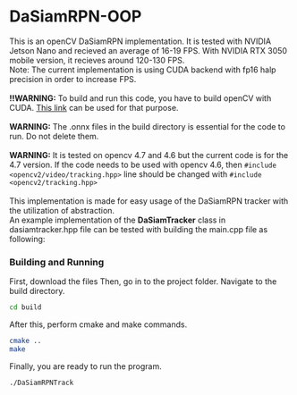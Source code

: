 # DaSiamRPN-OOP

This is an openCV DaSiamRPN implementation. It is tested with NVIDIA Jetson Nano and recieved an average of 16-19 FPS. With NVIDIA RTX 3050 mobile version, it recieves around 120-130 FPS.\
Note: The current implementation is using CUDA backend with fp16 halp precision in order to increase FPS.\
\
**!!WARNING:** To build and run this code, you have to build openCV with CUDA. [This link](https://github.com/zadobudak/Install-Opencv-4.7.0-CUDA-Ubuntu) can be used for that purpose.\
\
**WARNING:** The .onnx files in the build directory is essential for the code to run. Do not delete them.\
\
**WARNING:**  It is tested on opencv 4.7 and 4.6 but the current code is for the 4.7 version. If the code needs to be used with opencv 4.6, then `#include <opencv2/video/tracking.hpp>` line should be changed with  `#include <opencv2/tracking.hpp>`\
\
This implementation is made for easy usage of the DaSiamRPN tracker with the utilization of abstraction.\
An example implementation of the **DaSiamTracker** class in dasiamtracker.hpp file can be tested with building the main.cpp file as following:


### Building and Running
First, download the files
Then, go in to the project folder. Navigate to the build directory.
```sh
cd build
```
After this, perform cmake and make commands.
```sh
cmake ..
make
```
Finally, you are ready to run the program.
```sh
./DaSiamRPNTrack
```
